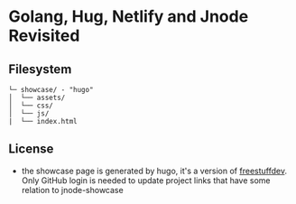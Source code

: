 # Golang, Hug, Netlify and Jnode Revisited

## Filesystem
```
└─ showcase/ - "hugo"
│  └── assets/
│  └── css/
│  └── js/
|  └── index.html
```

## License
- the showcase page is generated by hugo, it's a version of [freestuffdev](https://freestuff.dev/). Only GitHub login is needed to update project links that have some relation to jnode-showcase
